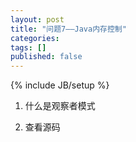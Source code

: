 ```yaml
---
layout: post
title: "问题7——Java内存控制"
categories: 
tags: []
published: false
---
```

{% include JB/setup %}

1. 什么是观察者模式

2. 查看源码

&nbsp;